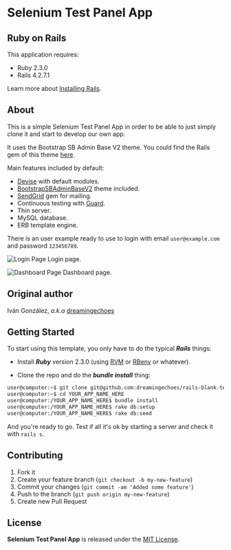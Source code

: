 Selenium Test Panel App
========================

Ruby on Rails
-------------

This application requires:

- Ruby 2.3.0
- Rails 4.2.7.1

Learn more about [Installing Rails](http://railsapps.github.io/installing-rails.html).

About
-----

This is a simple Selenium Test Panel App in order to be able to just simply clone it and start to develop our own app.

It uses the Bootstrap SB Admin Base V2 theme. You could find the Rails gem of this theme [here](https://github.com/dreamingechoes/bootstrap_sb_admin_base_v2).

Main features included by default:

- [Devise](https://github.com/plataformatec/devise) with default modules.
- [BootstrapSBAdminBaseV2](https://github.com/dreamingechoes/bootstrap_sb_admin_base_v2) theme included.
- [SendGrid](https://github.com/stephenb/sendgrid) gem for mailing.
- Continuous testing with [Guard](https://github.com/guard/guard).
- Thin server.
- MySQL database.
- ERB template engine.

There is an user example ready to use to login with email `user@example.com` and password `123456789`.

![Login Page](app/assets/images/screenshot1.png)
Login page.

![Dashboard Page](app/assets/images/screenshot2.png)
Dashboard page.

Original author
---------------

Iván González, *a.k.a* [dreamingechoes](https://github.com/dreamingechoes)

Getting Started
---------------

To start using this template, you only have to do the typical ***Rails*** things:

* Install ***Ruby*** version 2.3.0 (using [RVM](https://github.com/rvm/rvm) or [RBenv](https://github.com/sstephenson/rbenv) or whatever).

* Clone the repo and do the ***bundle install*** thing:

```sh
user@computer:~$ git clone git@github.com:dreamingechoes/rails-blank-template-app.git YOUR_APP_NAME_HERE
user@computer:~$ cd YOUR_APP_NAME_HERE
user@computer:/YOUR_APP_NAME_HERE$ bundle install
user@computer:/YOUR_APP_NAME_HERE$ rake db:setup
user@computer:/YOUR_APP_NAME_HERE$ rake db:seed
```

And you're ready to go. Test if all it's ok by starting a server and check it with `rails s`.

Contributing
------------

1. Fork it
2. Create your feature branch (`git checkout -b my-new-feature`)
3. Commit your changes (`git commit -am 'Added some feature'`)
4. Push to the branch (`git push origin my-new-feature`)
5. Create new Pull Request

License
-------

**Selenium Test Panel App** is released under the [MIT License](http://www.opensource.org/licenses/MIT).
